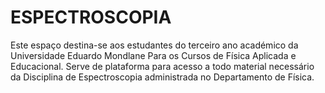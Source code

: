 # ESPECTROSCOPIA
Este espaço destina-se aos estudantes do terceiro ano académico da Universidade Eduardo Mondlane Para os Cursos de Física Aplicada e Educacional. Serve de plataforma para acesso a todo material necessário da Disciplina de Espectroscopia administrada no Departamento de Física.
